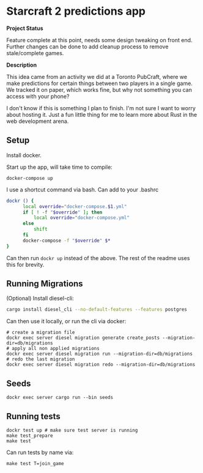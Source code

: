 # Starcraft 2 predictions app

**Project Status**

Feature complete at this point, needs some design tweaking on front end. Further changes can be done to add cleanup process to remove stale/complete games.

**Description**

This idea came from an activity we did at a Toronto PubCraft, where we make predictions for certain things between two players in a single game. We tracked it on paper, which works fine, but why not something you can access with your phone?

I don't know if this is something I plan to finish. I'm not sure I want to worry about hosting it. Just a fun little thing for me to learn more about Rust in the web development arena.

## Setup

Install docker.

Start up the app, will take time to compile:

```
docker-compose up
```

I use a shortcut command via bash. Can add to your .bashrc

```bash
dockr () {
      local override="docker-compose.$1.yml"
      if [ ! -f "$override" ]; then
          local override="docker-compose.yml"
      else
          shift
      fi
      docker-compose -f "$override" $*
}
```

Can then run `dockr up` instead of the above. The rest of the readme uses this for brevity.

## Running Migrations

(Optional) Install diesel-cli:

```bash
cargo install diesel_cli --no-default-features --features postgres
```

Can then use it locally, or run the cli via docker:

```
# create a migration file
dockr exec server diesel migration generate create_posts --migration-dir=db/migrations
# apply all non applied migrations
dockr exec server diesel migration run --migration-dir=db/migrations
# redo the last migration
dockr exec server diesel migration redo --migration-dir=db/migrations
```

## Seeds

```
dockr exec server cargo run --bin seeds
```

## Running tests

```
dockr test up # make sure test server is running
make test_prepare
make test
```

Can run tests by name via:

```
make test T=join_game
```
